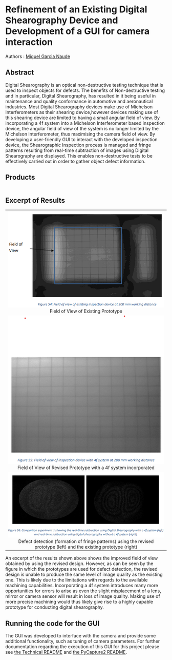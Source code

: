 # Refinement of an Existing Digital Shearography Device and Development of a GUI for camera interaction

Authors : [Miguel Garcia Naude](https://github.com/migsdigs)

## Abstract

Digital Shearography is an optical non-destructive testing technique that is used to inspect objects for defects. The benefits of Non-destructive testing and in particular, Digital Shearography, has resulted in it being useful in maintenance and quality conformance in automotive and aeronautical industries. Most Digital Shearography devices make use of Michelson Interferometers as their shearing device,however devices making use of this shearing device are limited to having a small angular field of view. By incorporating a 4f system into a Michelson Interferometer based inspection device, the angular field of view of the system is no longer limited by the Michelson Interferometer, thus maximising the camera field of view. By developing a user-friendly GUI to interact with the developed inspection device, the Shearographic Inspection process is managed and fringe patterns resulting from real-time subtraction of images using Digital Shearography are displayed. This enables non-destructive tests to be effectively carried out in order to gather object defect information. 

## Products
|   |
|---|

## Excerpt of Results
|   |
|:-:|
| ![original_fov](/results/original_fov.png) <br> Field of View of Existing Prototype| 
| ![4f_fov](/results/obtained_fov_with_4f.png) <br> Field of View of Revised Prototype with a 4f system incorporated|
|![defect_detection](/results/comparrison.png) <br> Defect detection (formation of fringe patterns) using the revised prototype (left) and the existing prototype (right)|


An excerpt of the results shown above shows the improved field of view obtained by using the revised design. However, as can be seen by the figure in which the prototypes are used for defect detection, the revised design is unable to produce the same level of image quality as the existing one. This is likely due to the limitations with regards to the available machining capabilities. Incorporating a 4f system introduces many more opportunities for errors to arise as even the slight misplacement of a lens, mirror or camera sensor will result in loss of image quality. Making use of more precise machining would thus likely give rise to a highly capable prototype for conducting digital shearography.

## Running the code for the GUI

The GUI was developed to interface with the camera and provide some additional functionality, such as tuning of camera parameters. For further documentation regarding the execution of this GUI for this project please see [the Technical README](README_technical.txt) and [the PyCapture2 README](README_PyCapture2.txt).
